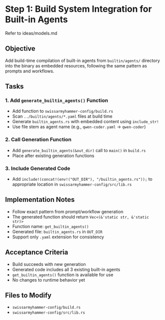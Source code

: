 # Step 1: Build System Integration for Built-in Agents

Refer to ideas/models.md

## Objective

Add build-time compilation of built-in agents from `builtin/agents/` directory into the binary as embedded resources, following the same pattern as prompts and workflows.

## Tasks

### 1. Add `generate_builtin_agents()` Function
- Add function to `swissarmyhammer-config/build.rs`
- Scan `../builtin/agents/*.yaml` files at build time
- Generate `builtin_agents.rs` with embedded content using `include_str!`
- Use file stem as agent name (e.g., `qwen-coder.yaml` → `qwen-coder`)

### 2. Call Generation Function
- Add `generate_builtin_agents(&out_dir)` call to `main()` in `build.rs`
- Place after existing generation functions

### 3. Include Generated Code
- Add `include!(concat!(env!("OUT_DIR"), "/builtin_agents.rs"));` to appropriate location in `swissarmyhammer-config/src/lib.rs`

## Implementation Notes

- Follow exact pattern from prompt/workflow generation
- The generated function should return `Vec<(&'static str, &'static str)>`
- Function name: `get_builtin_agents()`
- Generated file: `builtin_agents.rs` in `OUT_DIR`
- Support only `.yaml` extension for consistency

## Acceptance Criteria

- Build succeeds with new generation
- Generated code includes all 3 existing built-in agents
- `get_builtin_agents()` function is available for use
- No changes to runtime behavior yet

## Files to Modify

- `swissarmyhammer-config/build.rs`
- `swissarmyhammer-config/src/lib.rs`
